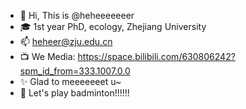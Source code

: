 - 👋 Hi, This is @heheeeeeeer
- 🎓 1st year PhD, ecology, Zhejiang University
- 📫 heheer@zju.edu.cn
- 📺 We Media: https://space.bilibili.com/630806242?spm_id_from=333.1007.0.0
- ✨ Glad to meeeeeeet u~
- 🏸 Let's play badminton!!!!!! 
<!---
heheeeeeeer/heheeeeeeer is a ✨ special ✨ repository because its `README.md` (this file) appears on your GitHub profile.
You can click the Preview link to take a look at your changes.
--->
